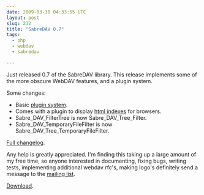 ```yaml
---
date: 2009-03-30 04:33:55 UTC
layout: post
slug: 232
title: "SabreDAV 0.7"
tags:
  - php
  - webdav
  - sabredav

---
```

<p>Just released 0.7 of the SabreDAV library. This release implements some of the more obscure WebDAV features, and a plugin system.</p>

<p>Some changes:</p>

<ul>
   <li>Basic <a href="http://code.google.com/p/sabredav/wiki/WritingPlugins">plugin system</a>.</li>
   <li>Comes with a plugin to display <a href="http://code.google.com/p/sabredav/wiki/CreateHTMLDirectories">html indexes</a> for browsers.</li>
   <li>Sabre_DAV_FilterTree is now Sabre_DAV_Tree_Filter.</li>
   <li>Sabre_DAV_TemporaryFileFilter is now Sabre_DAV_Tree_TemporaryFileFilter.</li>
</ul>

<p><a href="http://code.google.com/p/sabredav/source/browse/trunk/ChangeLog">Full changelog</a>.</p>

<p>Any help is greatly appreciated. I'm finding this taking up a large amount of my free time, so anyone interested in documenting, fixing bugs, writing tests, implementing additional webdav rfc's, making logo's definitely send a message to the <a href="http://groups.google.com/group/sabredav-discuss">mailing list</a>.</p>

<p><a href="http://code.google.com/p/sabredav/downloads/list">Download</a>.</p>
